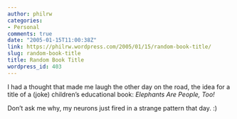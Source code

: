 ```yaml
---
author: philrw
categories:
- Personal
comments: true
date: "2005-01-15T11:00:38Z"
link: https://philrw.wordpress.com/2005/01/15/random-book-title/
slug: random-book-title
title: Random Book Title
wordpress_id: 403
---
```


I had a thought that made me laugh the other day on the road, the idea for a title of a (joke) children’s educational book: _Elephants Are People, Too!_

Don’t ask me why, my neurons just fired in a strange pattern that day. :)
